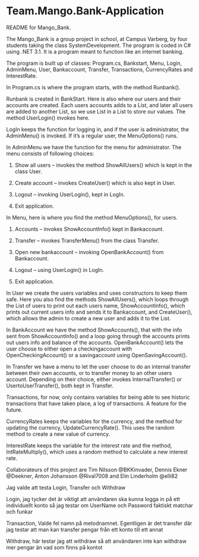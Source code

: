 # Team.Mango.Bank-Application
README for Mango_Bank. 

The Mango_Bank is a group project in school, at Campus Varberg, by four students taking the class SystemDevelopment. The program is coded in C# using .NET 3.1. It is a program meant to function like an internet banking. 

The program is built up of classes: Program.cs, Bankstart, Menu, Login, AdminMenu, User, Bankaccount, Transfer, Transactions, CurrencyRates and InterestRate. 

In Program.cs is where the program starts, with the method Runbank(). 

Runbank is created in BankStart. Here is also where our users and their accounts are created. Each users accounts adds to a List, and later all users are added to another List, so we use List in a List to store our values. The method UserLogin() invokes here.  

LogIn keeps the function for logging in, and if the user is administrator, the AdminMenu() is invoked. If it’s a regular user, the MenuOptions() runs. 

In AdminMenu we have the function for the menu for administrator. The menu consists of following choices:   

1. Show all users – invokes the method ShowAllUsers() which is kept in the class User. 

2. Create account – invokes CreateUser() which is also kept in User. 

3. Logout – invoking UserLogin(), kept in LogIn. 

4. Exit application.  

In Menu, here is where you find the method MenuOptions(), for users.  

1. Accounts – invokes ShowAccountInfo() kept in Bankaccount. 

2. Transfer – invokes TransferMenu() from the class Transfer.  

3. Open new bankaccount – invoking OpenBankAccount() from Bankaccount. 

4. Logout – using UserLogin() in LogIn. 

5. Exit application. 

In User we create the users variables and uses constructors to keep them safe. Here you also find the methods ShowAllUsers(), which loops through the List of users to print out each users name, ShowAccountInfo(), which prints out current users info and sends it to Bankaccount, and CreateUser(), which allows the admin to create a new user and adds it to the List. 

In BankAccount we have the method ShowAccounts(), that with the info sent from ShowAccountInfo() and a loop going through the accounts prints out users info and balance of the accounts. OpenBankAccount() lets the user choose to either open a checkingaccount with OpenCheckingAccount() or a savingaccount using OpenSavingAccount(). 

In Transfer we have a menu to let the user choose to do an internal transfer between their own accounts, or to transfer money to an other users account. Depending on their choice, either invokes InternalTransfer() or UsertoUserTransfer(), both kept in Transfer. 

Transactions, for now, only contains variables for being able to see historic transactions that have taken place, a log of transactions. A feature for the future. 

CurrencyRates keeps the variables for the currency, and the method for updating the currency, UpdateCurrencyRate(). This uses the random method to create a new value of currency. 

InterestRate keeps the variable for the interest rate and the method, IntRateMultiply(), which uses  a random method to calculate a new interest rate. 

 

Collaborateurs of this project are Tim Nilsson @BKKinvader, Dennis Ekner @Deekner, Anton Johansson @Rival7008 and Elin Linderholm @elli82


Jag valde att testa Login, Transfer och Withdraw

Login, jag tycker det är viktigt att användaren ska kunna logga in på ett individuellt konto så jag testar om UserName och Password faktiskt matchar och funkar

Transaction, Valde fel namn på metodnamnet. Egentligen är det transfer där jag testar att man kan transfer pengar från ett konto till ett annat

Withdraw, här testar jag att withdraw så att användaren inte kan withdraw mer pengar än vad som finns på kontot
